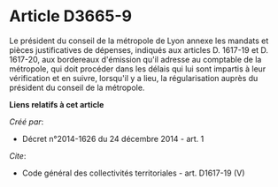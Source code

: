 # Article D3665-9

Le président du conseil de la métropole de Lyon annexe les mandats et pièces justificatives de dépenses, indiqués aux
articles D. 1617-19 et D. 1617-20, aux bordereaux d'émission qu'il adresse au comptable de la métropole, qui doit procéder
dans les délais qui lui sont impartis à leur vérification et en suivre, lorsqu'il y a lieu, la régularisation auprès du
président du conseil de la métropole.

**Liens relatifs à cet article**

_Créé par_:

  - Décret n°2014-1626 du 24 décembre 2014 - art. 1

_Cite_:

  - Code général des collectivités territoriales - art. D1617-19 (V)

